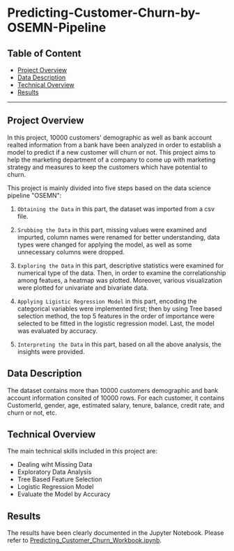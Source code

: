 # Predicting-Customer-Churn-by-OSEMN-Pipeline
## Table of Content
  - [Project Overview](#projectoverview)
  - [Data Description](#datadescription)
  - [Technical Overview](#technicaloverview)
  - [Results](#results)
  
***

<a id='projectoverview'></a>
## Project Overview

In this project, 10000 customers' demographic as well as bank account realted information from a bank have been analyzed in order to establish a model to predict if a new customer will churn or not. This project aims to help the marketing department of a company to come up with marketing strategy and measures to keep the customers which have potential to churn. 


This project is mainly divided into five steps based on the data science pipeline "OSEMN":

1. `Obtaining the Data` in this part, the dataset was imported from a csv file.

2. `Srubbing the Data` in this part, missing values were examined and impurted, column names were renamed for better understanding, data types were changed for applying the model, as well as some unnecessary columns were dropped. 

3. `Exploring the Data` in this part, descriptive statistics were examined for numerical type of the data. Then, in order to examine the correlationship among featues, a heatmap was plotted. Moreover, various visualization were plotted for univariate and bivariate data. 

4. `Applying Ligistic Regression Model` in this part, encoding the categorical variables were implemented first; then by using Tree based selection method, the top 5 features in the order of importance were selected to be fitted in the logistic regression model. Last, the model was evaluated by accuracy. 

5. `Interpreting the Data` in this part, based on all the above analysis, the insights were provided. 

<a id='datadescription'></a>
## Data Description

The dataset contains more than 10000 customers demographic and bank account information consited of 10000 rows. For each customer, it contains CustomerId, gender, age, estimated salary, tenure, balance, credit rate, and churn or not, etc. 


<a id='technicaloverview'></a>
## Technical Overview

The main technical skills included in this project are: 

* Dealing wiht Missing Data
* Exploratory Data Analysis
* Tree Based Feature Selection
* Logistic Regression Model
* Evaluate the Model by Accuracy

<a id='results'></a>
## Results

The results have been clearly documented in the Jupyter Notebook. Please refer to [Predicting_Customer_Churn_Workbook.ipynb](Predicting_Customer_Churn_Workbook.ipynb). 
